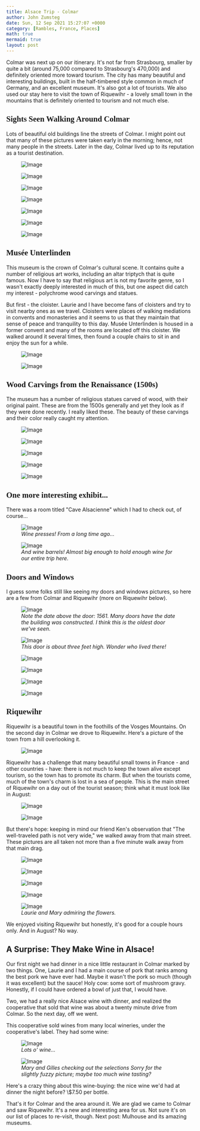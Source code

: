 ```yaml
---
title: Alsace Trip - Colmar
author: John Zumsteg
date: Sun, 12 Sep 2021 15:27:07 +0000
category: [Rambles, France, Places]
math: true
mermaid: true
layout: post
---
```

Colmar was next up on our itinerary. It's not far from Strasbourg, smaller by quite a bit (around 75,000 compared to Strasbourg's 470,000) and definitely oriented more toward tourism. The city has many beautiful and interesting buildings, built in the half-timbered style common in much of Germany, and an excellent museum. It's also got a lot of tourists. We also used our stay here to visit the town of Riquewihr - a lovely small town in the mountains that is definitely oriented to tourism and not much else.
<h2 style="font-family: verdana;">Sights Seen Walking Around Colmar</h2>
Lots of beautiful old buildings line the streets of Colmar. I might point out that many of these pictures were taken early in the morning; hence, not many people in the streets. Later in the day, Colmar lived up to its reputation as a tourist destination.

<figure class = "landscape">
	<img src="{{"/assets/images/2021/09/DSC00841.jpg" | prepend: site.baseurl | prepend: site.url }}" alt="Image" />
	<figcaption></figcaption>
</figure>



<figure class = "portrait">
	<img src="{{"/assets/images/2021/09/DSC00769.jpg" | prepend: site.baseurl | prepend: site.url }}" alt="Image" />
	<figcaption></figcaption>
</figure>



<figure class = "landscape">
	<img src="{{"/assets/images/2021/09/DSC00762.jpg" | prepend: site.baseurl | prepend: site.url }}" alt="Image" />
	<figcaption></figcaption>
</figure>



<figure class = "landscape">
	<img src="{{"/assets/images/2021/09/DSC00759.jpg" | prepend: site.baseurl | prepend: site.url }}" alt="Image" />
	<figcaption></figcaption>
</figure>



<figure class = "landscape">
	<img src="{{"/assets/images/2021/09/DSC00758.jpg" | prepend: site.baseurl | prepend: site.url }}" alt="Image" />
	<figcaption></figcaption>
</figure>



<figure class = "landscape">
	<img src="{{"/assets/images/2021/09/DSC00898.jpg" | prepend: site.baseurl | prepend: site.url }}" alt="Image" />
	<figcaption></figcaption>
</figure>



<figure class = "portrait">
	<img src="{{"/assets/images/2021/09/DSC00844.jpg" | prepend: site.baseurl | prepend: site.url }}" alt="Image" />
	<figcaption></figcaption>
</figure>


<h2 style="font-family: verdana;">Musée Unterlinden</h2>
This museum is the crown of Colmar's cultural scene. It contains quite a number of religious art works, including an altar triptych that is quite famous. Now I have to say that religious art is not my favorite genre, so I wasn't exactly deeply interested in much of this, but one aspect did catch my interest - polychrome wood carvings and statues.&nbsp;

But first - the cloister. Laurie and I have become fans of cloisters and try to visit nearby ones as we travel. Cloisters were places of walking mediations in convents and monasteries and it seems to us that they maintain that sense of peace and tranquility to this day. Musée Unterlinden is housed in a former convent and many of the rooms are located off this cloister. We walked around it several times, then found a couple chairs to sit in and enjoy the sun for a while.
<figure class = "landscape">
	<img src="{{"/assets/images/2021/09/DSC00716.jpg" | prepend: site.baseurl | prepend: site.url }}" alt="Image" />
	<figcaption></figcaption>
</figure>


<figure class = "landscape">
	<img src="{{"/assets/images/2021/09/DSC00717.jpg" | prepend: site.baseurl | prepend: site.url }}" alt="Image" />
	<figcaption></figcaption>
</figure>


<h2 style="font-family: verdana;">Wood Carvings from the Renaissance (1500s)</h2>
The museum has a number of religious statues carved of wood, with their original paint. These are from the 1500s generally and yet they look as if they were done recently. I really liked these. The beauty of these carvings and their color really caught my attention.

<figure class = "portrait">
	<img src="{{"/assets/images/2021/09/DSC00729-1.jpg" | prepend: site.baseurl | prepend: site.url }}" alt="Image" />
	<figcaption></figcaption>
</figure>



<figure class = "landscape">
	<img src="{{"/assets/images/2021/09/DSC00727.jpg" | prepend: site.baseurl | prepend: site.url }}" alt="Image" />
	<figcaption></figcaption>
</figure>



<figure class = "landscape">
	<img src="{{"/assets/images/2021/09/DSC00726.jpg" | prepend: site.baseurl | prepend: site.url }}" alt="Image" />
	<figcaption></figcaption>
</figure>



<figure class = "landscape">
	<img src="{{"/assets/images/2021/09/DSC00725.jpg" | prepend: site.baseurl | prepend: site.url }}" alt="Image" />
	<figcaption></figcaption>
</figure>


<figure class = "landscape">
	<img src="{{"/assets/images/2021/09/DSC00734.jpg" | prepend: site.baseurl | prepend: site.url }}" alt="Image" />
	<figcaption></figcaption>
</figure>


<h2 style="font-family: verdana;">One more interesting exhibit...</h2>
There was a room titled "Cave Alsacienne" which I had to check out, of course...

<figure class = "portrait">
	<img src="{{"/assets/images/2021/09/DSC00737.jpg" | prepend: site.baseurl | prepend: site.url }}" alt="Image" />
	<figcaption><em>Wine presses! From a long time ago...</em></figcaption>
</figure>



<figure class = "portrait">
	<img src="{{"/assets/images/2021/09/DSC00738.jpg" | prepend: site.baseurl | prepend: site.url }}" alt="Image" />
	<figcaption><em>And wine barrels! Almost big enough to hold enough wine for our entire trip here.</em></figcaption>
</figure>


<h2 style="font-family: verdana;">Doors and Windows</h2>
I guess some folks still like seeing my doors and windows pictures, so here are a few from Colmar and Riquewihr (more on Riquewihr below).

<figure class = "landscape">
	<img src="{{"/assets/images/2021/09/DSC00913-2.jpg" | prepend: site.baseurl | prepend: site.url }}" alt="Image" />
	<figcaption><em>Note the date above the door: 1561. Many doors have the date the building was constructed. I think this is the oldest door we've seen.</em></figcaption>
</figure>



<figure class = "portrait">
	<img src="{{"/assets/images/2021/09/DSC00907-1.jpg" | prepend: site.baseurl | prepend: site.url }}" alt="Image" />
	<figcaption><em>This door is about three feet high. Wonder who lived there!</em></figcaption>
</figure>



<figure class = "landscape">
	<img src="{{"/assets/images/2021/09/DSC00829-1.jpg" | prepend: site.baseurl | prepend: site.url }}" alt="Image" />
	<figcaption></figcaption>
</figure>

 <figure class = "landscape">
	<img src="{{"/assets/images/2021/09/DSC00832.jpg" | prepend: site.baseurl | prepend: site.url }}" alt="Image" />
	<figcaption></figcaption>
</figure>

 <figure class = "landscape">
	<img src="{{"/assets/images/2021/09/DSC00916-1.jpg" | prepend: site.baseurl | prepend: site.url }}" alt="Image" />
	<figcaption></figcaption>
</figure>

 <figure class = "landscape">
	<img src="{{"/assets/images/2021/09/DSC00934-1.jpg" | prepend: site.baseurl | prepend: site.url }}" alt="Image" />
	<figcaption></figcaption>
</figure>


<h2 style="font-family: verdana;">Riquewihr</h2>
Riquewihr is a beautiful town in the foothills of the Vosges Mountains. On the second day in Colmar we drove to Riquewihr. Here's a picture of the town from a hill overlooking it.
<figure class = "portrait">
	<img src="{{"/assets/images/2021/09/DSC01057.jpg" | prepend: site.baseurl | prepend: site.url }}" alt="Image" />
	<figcaption></figcaption>
</figure>


Riquewihr has a challenge that many beautiful small towns in France - and other countries - have: there is not much to keep the town alive except tourism, so the town has to promote its charm. But when the tourists come, much of the town's charm is lost in a sea of people. This is the main street of Riquewihr on a day out of the tourist season; think what it must look like in August:
<figure class = "landscape">
	<img src="{{"/assets/images/2021/09/DSC00885.jpg" | prepend: site.baseurl | prepend: site.url }}" alt="Image" />
	<figcaption></figcaption>
</figure>



<figure class = "landscape">
	<img src="{{"/assets/images/2021/09/DSC01009.jpg" | prepend: site.baseurl | prepend: site.url }}" alt="Image" />
	<figcaption></figcaption>
</figure>



But there's hope: keeping in mind our friend Ken's observation that "The well-traveled path is not very wide," we walked away from that main street. These pictures are all taken not more than a five minute walk away from that main drag.

<figure class = "landscape">
	<img src="{{"/assets/images/2021/09/DSC00898-1.jpg" | prepend: site.baseurl | prepend: site.url }}" alt="Image" />
	<figcaption></figcaption>
</figure>

 <figure class = "landscape">
	<img src="{{"/assets/images/2021/09/DSC00910.jpg" | prepend: site.baseurl | prepend: site.url }}" alt="Image" />
	<figcaption></figcaption>
</figure>

 <a href="http://zumsteg.us/?attachment_id=7000" rel="attachment wp-att-7000">
</a> <figure class = "landscape">
	<img src="{{"/assets/images/2021/09/DSC00919.jpg" | prepend: site.baseurl | prepend: site.url }}" alt="Image" />
	<figcaption></figcaption>
</figure>

 <figure class = "landscape">
	<img src="{{"/assets/images/2021/09/DSC00937.jpg" | prepend: site.baseurl | prepend: site.url }}" alt="Image" />
	<figcaption></figcaption>
</figure>



<figure class = "portrait">
	<img src="{{"/assets/images/2021/09/DSC00870.jpg" | prepend: site.baseurl | prepend: site.url }}" alt="Image" />
	<figcaption><em>Laurie and Mary admiring the flowers.</em></figcaption>
</figure>



We enjoyed visiting Riquewihr but honestly, it's good for a couple hours only. And in August? No way.
<h2>A Surprise: They Make Wine in Alsace!</h2>
Our first night we had dinner in a nice little restaurant in Colmar marked by two things. One, Laurie and I had a main course of pork that ranks among the best pork we have ever had. Maybe it wasn't the pork so much (though it was excellent) but the sauce! Holy cow: some sort of mushroom gravy. Honestly, if I could have ordered a bowl of just that, I would have.&nbsp;

Two, we had a really nice Alsace wine with dinner, and realized the cooperative that sold that wine was about a twenty minute drive from Colmar. So the next day, off we went.&nbsp;

This cooperative sold wines from many local wineries, under the cooperative's label. They had some wine:

<figure class = "portrait">
	<img src="{{"/assets/images/2021/09/DSC00751.jpg" | prepend: site.baseurl | prepend: site.url }}" alt="Image" />
	<figcaption><em>Lots o' wine...</em></figcaption>
</figure>



<figure class = "portrait">
	<img src="{{"/assets/images/2021/09/DSC00754.jpg" | prepend: site.baseurl | prepend: site.url }}" alt="Image" />
	<figcaption><em>Mary and Gilles checking out the selections Sorry for the slightly fuzzy picture; maybe too much wine tasting?</em></figcaption>
</figure>



Here's a crazy thing about this wine-buying: the nice wine we'd had at dinner the night before? \\$7.50 per bottle.&nbsp;

That's it for Colmar and the area around it. We are glad we came to Colmar and saw Riquewihr. It's a new and interesting area for us. Not sure it's on our list of places to re-visit, though. Next post: Mulhouse and its amazing museums.
